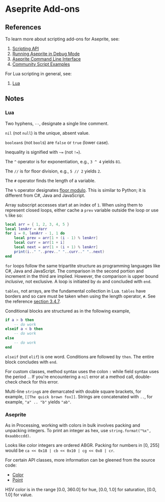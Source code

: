 # Aseprite Add-ons

## References

To learn more about scripting add-ons for Aseprite, see:

1. [Scripting API](https://github.com/aseprite/api)
2. [Running Aseprite in Debug Mode](https://www.aseprite.org/docs/debug/)
3. [Aseprite Command Line Interface](https://www.aseprite.org/docs/cli/)
4. [Community Script Examples](https://community.aseprite.org/t/aseprite-script-examples/2611)

For Lua scripting in general, see:

 1. [Lua](http://www.lua.org/)

## Notes

### Lua

Two hyphens, `--`, designate a single line comment.

`nil`  (not `null`) is the unique, absent value.

`boolean`s (not `bool`s) are `false` or `true` (lower case).

Inequality is signified with `~=` (not `!=`).

The `^` operator is for exponentiation, e.g., `3 ^ 4` yields `81`.

The `//` is for floor division, e.g., `5 // 2` yields `2`.

The `#` operator finds the length of a variable.

The `%` operator designates [floor modulo](https://www.wikiwand.com/en/Modulo_operation). This is similar to Python; it is different from C#, Java and JavaScript.

Array subscript accesses start at an index of `1`. When using them to represent closed loops, either cache a `prev` variable outside the loop or use `%` like so:

```lua
local arr = { 1, 2, 3, 4, 5 }
local lenArr = #arr
for i = 0, lenArr - 1, 1 do
    local prev = arr[1 + (i - 1) % lenArr]
    local curr = arr[1 + i]
    local next = arr[1 + (i + 1) % lenArr]
    print(i.." "..prev.." "..curr.." "..next)
end
```

`for` loops follow the same tripartite structure as programming languages like C#, Java and JavaScript. The comparison in the second portion and increment in the third are implied. However, the comparison is upper bound _inclusive_, not exclusive. A loop is initiated by `do` and concluded with `end`.

`tables`, not arrays, are the fundamental collection in Lua. `tables` have borders and so care must be taken when using the length operator, `#`. See the reference [section 3.4.7](https://www.lua.org/manual/5.4/manual.html#3).

Conditional blocks are structured as in the following example,

```lua
if a > b then
    -- do work
elseif a < b then
    -- do work
else
    -- do work
end
```

`elseif` (not `elif`) is one word. Conditions are followed by `then`. The entire block concludes with `end`.

For custom classes, method syntax uses the colon `:` while field syntax uses the period `.`. If you're encountering a `nil` error at a method call, double-check check for this error.

Multi-line `string`s are demarcated with double square brackets, for example, `[[The quick brown fox]]`. Strings are concatenated with `..`, for example, `"a" .. "b"` yields `"ab"`.

### Aseprite

As in Processing, working with colors in bulk involves packing and unpacking integers. To print an integer as hex, use `string.format("%x", 0xaabbccdd)`.

Looks like color integers are ordered ABGR. Packing for numbers in [0, 255] would be `ca << 0x18 | cb << 0x10 | cg << 0x8 | cr`.

For certain API classes, more information can be gleened from the source code:
 - [Color](https://github.com/aseprite/aseprite/blob/6c4621a26a2acf70e184aa247a5cd40be2e652ef/src/app/script/color_class.cpp)
 - [Point](https://github.com/aseprite/aseprite/blob/6c4621a26a2acf70e184aa247a5cd40be2e652ef/src/app/script/point_class.cpp)

HSV color is in the range [0.0, 360.0] for hue, [0.0, 1.0] for saturation, [0.0, 1.0] for value.